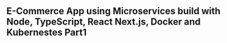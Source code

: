 ## E-Commerce App using Microservices build with Node, TypeScript, React Next.js, Docker and Kubernestes Part1
